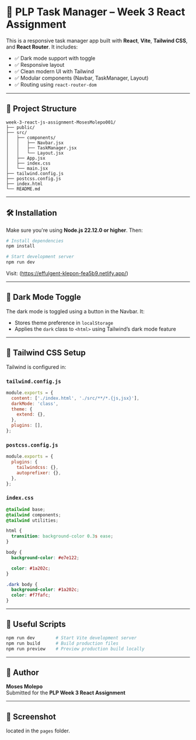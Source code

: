 # 🧠 PLP Task Manager – Week 3 React Assignment

This is a responsive task manager app built with **React**, **Vite**, **Tailwind CSS**, and **React Router**. It includes:

- ✅ Dark mode support with toggle
- ✅ Responsive layout
- ✅ Clean modern UI with Tailwind
- ✅ Modular components (Navbar, TaskManager, Layout)
- ✅ Routing using `react-router-dom`

---

## 📁 Project Structure

```
week-3-react-js-assignment-MosesMolepo001/
├── public/
├── src/
│   ├── components/
│   │   ├── Navbar.jsx
│   │   ├── TaskManager.jsx
│   │   └── Layout.jsx
│   ├── App.jsx
│   ├── index.css
│   └── main.jsx
├── tailwind.config.js
├── postcss.config.js
├── index.html
└── README.md
```

---

## 🛠️ Installation

Make sure you're using **Node.js 22.12.0 or higher**. Then:

```bash
# Install dependencies
npm install

# Start development server
npm run dev
```

Visit: (https://effulgent-klepon-fea5b9.netlify.app/)

---

## 🌙 Dark Mode Toggle

The dark mode is toggled using a button in the Navbar. It:

- Stores theme preference in `localStorage`
- Applies the `dark` class to `<html>` using Tailwind’s dark mode feature

---

## 💅 Tailwind CSS Setup

Tailwind is configured in:

### `tailwind.config.js`
```js
module.exports = {
  content: ['./index.html', './src/**/*.{js,jsx}'],
  darkMode: 'class',
  theme: {
    extend: {},
  },
  plugins: [],
};
```

### `postcss.config.js`
```js
module.exports = {
  plugins: {
    tailwindcss: {},
    autoprefixer: {},
  },
};
```

### `index.css`
```css
@tailwind base;
@tailwind components;
@tailwind utilities;

html {
  transition: background-color 0.3s ease;
}

body {
  background-color: #e7e122;

  color: #1a202c;
}

.dark body {
  background-color: #1a202c;
  color: #f7fafc;
}
```

---

## 🔗 Useful Scripts

```bash
npm run dev        # Start Vite development server
npm run build      # Build production files
npm run preview    # Preview production build locally
```

---

## 🙌 Author

**Moses Molepo**  
Submitted for the **PLP Week 3 React Assignment**

---

## 📸 Screenshot

located in the `pages` folder.

